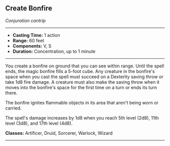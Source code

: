 ﻿## Create Bonfire
*Conjuration cantrip*
___
- **Casting Time:** 1 action
- **Range:** 60 feet
- **Components:** V, S
- **Duration:** Concentration, up to 1 minute

---
You create a bonfire on ground that you can see within range. Until the spell ends, the magic bonfire fills a 5-foot cube. Any creature in the bonfire's space when you cast the spell must succeed on a Dexterity saving throw or take 1d8 fire damage. A creature must also make the saving throw when it moves into the bonfire's space for the first time on a turn or ends its turn there.

The bonfire ignites flammable objects in its area that aren't being worn or carried.

The spell's damage increases by 1d8 when you reach 5th level (2d8), 11th level (3d8), and 17th level (4d8).

**Classes:** Artificer, Druid, Sorcerer, Warlock, Wizard


---
